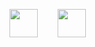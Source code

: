 [<img src="https://mk8bk.github.io/data/logos/icons/mk8bkred/out.png" width="50px" height="50px">](https://mk8bk.github.io)
&nbsp;&nbsp;&nbsp;&nbsp;&nbsp;&nbsp;&nbsp;
[<img src="https://static-exp1.licdn.com/sc/h/al2o9zrvru7aqj8e1x2rzsrca" width="50px" height="50px">](https://www.linkedin.com/in/moncef-karim-ait-belkacem-a31b75191)

